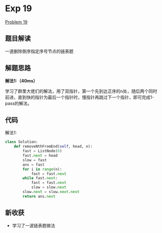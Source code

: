 # Exp 19

[Problem 19](https://leetcode.com/problems/remove-nth-node-from-end-of-list/)

## 题目解读

一道删除倒序指定序号节点的链表题

## 解题思路

**解法1:（40ms）**

学习了群里大佬们的解法，用了双指针，第一个先到达正序的n处，随后两个同时前进，直到快的指针为最后一个指针时，慢指针再跳过下一个指针，即可完成1-pass的解法。

## 代码

解法1:

```python
class Solution:
    def removeNthFromEnd(self, head, n):
        fast = ListNode(0)
        fast.next = head
        slow = fast
        ans = fast
        for i in range(n):
            fast = fast.next
        while fast.next:
            fast = fast.next
            slow = slow.next
        slow.next = slow.next.next
        return ans.next
```

## 新收获

- 学习了一波链表题做法



